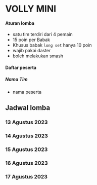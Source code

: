 # VOLLY MINI

#### Aturan lomba
- satu tim terdiri dari 4 pemain
- 15 poin per Babak
- Khusus babak `long set` hanya 10 poin
- wajib pakai daster
- boleh melakukan smash

#### Daftar peserta

##### Nama Tim
- nama peserta

## Jadwal lomba

### 13 Agustus 2023

### 14 Agustus 2023

### 15 Agustus 2023

### 16 Agustus 2023

### 17 Agustus 2023